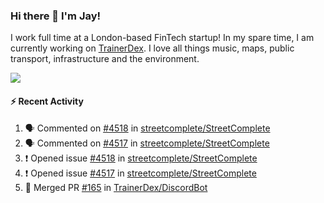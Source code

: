 ### Hi there 👋 I'm Jay!
I work full time at a London-based FinTech startup! In my spare time, I am currently working on [TrainerDex](https://www.github.com/TrainerDex). I love all things music, maps, public transport, infrastructure and the environment.

[<img src="https://github-readme-stats.vercel.app/api/wakatime?username=TurnrDev&layout=compact" />](https://wakatime.com/@TurnrDev)  

#### :zap: Recent Activity
<!--START_SECTION:activity-->
1. 🗣 Commented on [#4518](https://github.com/streetcomplete/StreetComplete/issues/4518) in [streetcomplete/StreetComplete](https://github.com/streetcomplete/StreetComplete)
2. 🗣 Commented on [#4517](https://github.com/streetcomplete/StreetComplete/issues/4517) in [streetcomplete/StreetComplete](https://github.com/streetcomplete/StreetComplete)
3. ❗️ Opened issue [#4518](https://github.com/streetcomplete/StreetComplete/issues/4518) in [streetcomplete/StreetComplete](https://github.com/streetcomplete/StreetComplete)
4. ❗️ Opened issue [#4517](https://github.com/streetcomplete/StreetComplete/issues/4517) in [streetcomplete/StreetComplete](https://github.com/streetcomplete/StreetComplete)
5. 🎉 Merged PR [#165](https://github.com/TrainerDex/DiscordBot/pull/165) in [TrainerDex/DiscordBot](https://github.com/TrainerDex/DiscordBot)
<!--END_SECTION:activity-->
